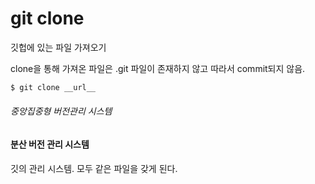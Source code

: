 # git clone

깃헙에 있는 파일 가져오기  

clone을 통해 가져온 파일은 .git 파일이 존재하지 않고 따라서 commit되지 않음. 

````bash
$ git clone __url__
````



###### 중앙집중형 버전관리 시스템 



#### 분산 버전 관리 시스템 

깃의 관리 시스템. 모두 같은 파일을 갖게 된다. 





